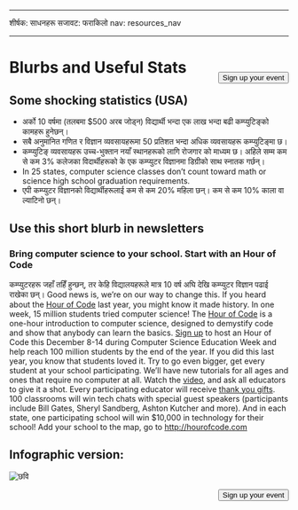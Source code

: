 * * *

शीर्षक: साधनहरू सजावट: फराकिलो nav: resources_nav

* * *

[<button style="float: right; margin-top: 50px">Sign up your event</button>](/#join)

# Blurbs and Useful Stats

## Some shocking statistics (USA)

  * अर्को 10 वर्षमा (तलबमा $500 अरब जोड्न) विद्यार्थी भन्दा एक लाख भन्दा बढी कम्प्युटिङ्को कामहरू हुनेछन्।
  * सबै अनुमानित गणित र विज्ञान व्यवसायहरूमा 50 प्रतिशत भन्दा अधिक व्यवसायहरू कम्प्युटिङ्मा छ। 
  * कम्प्युटिङ् व्यवसायहरू उच्च-भुक्तान नयाँ स्थानहरूको लागि रोजगार को माध्यम छ। अहिले सम्म कम से कम 3% कलेजका विदार्थीहरूको के एक कम्प्युटर विज्ञानमा डिग्रीको साथ स्नातक गर्छन्।
  * In 25 states, computer science classes don’t count toward math or science high school graduation requirements. 
  * एपी कम्प्युटर विज्ञानको विद्यार्थीहरूलाई कम से कम 20% महिला छन्। कम से कम 10% काला वा ल्याटिनो छन्।

## Use this short blurb in newsletters

### Bring computer science to your school. Start with an Hour of Code

कम्प्युटरहरू जहाँ तहिँ हुन्छन्, तर केहि विद्यालयहरूले मात्र 10 वर्ष अघि देखि कम्प्युटर विज्ञान पढाई राखेका छन्। Good news is, we’re on our way to change this. If you heard about the [Hour of Code](<%= hoc_uri('/') %>) last year, you might know it made history. In one week, 15 million students tried computer science! The [Hour of Code](<%= hoc_uri('/') %>) is a one-hour introduction to computer science, designed to demystify code and show that anybody can learn the basics. [Sign up](<%= hoc_uri('/') %>) to host an Hour of Code this December 8-14 during Computer Science Education Week and help reach 100 million students by the end of the year. If you did this last year, you know that students loved it. Try to go even bigger, get every student at your school participating. We’ll have new tutorials for all ages and ones that require no computer at all. Watch the [video](<%= hoc_uri('/') %>), and ask all educators to give it a shot. Every participating educator will receive [thank you gifts](<%= hoc_uri('/us/prizes') %>). 100 classrooms will win tech chats with special guest speakers (participants include Bill Gates, Sheryl Sandberg, Ashton Kutcher and more). And in each state, one participating school will win $10,000 in technology for their school! Add your school to the map, go to <http://hourofcode.com>

## Infographic version:

![छवि](http://code.org/images/fit-8000/Code.org_infographic.png)

<a style="display: block" href="/#join"><button style="float: right;">Sign up your event</button></a>